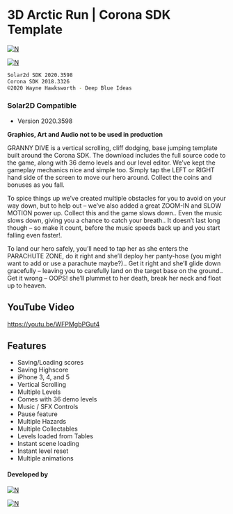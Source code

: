 # 3D Arctic Run | Corona SDK Template
[![N](https://www.deepblueideas.com/dbiNew2/wp-content/uploads/2015/08/gdBanner.jpg)](https://www.deepblueideas.com/product/granny-dive/)

[![N](https://www.deepblueideas.com/dbiNew2/wp-content/uploads/2015/08/a2.jpeg)](https://www.deepblueideas.com/product/granny-dive/)

```sh
Solar2d SDK 2020.3598
Corona SDK 2018.3326
©2020 Wayne Hawksworth - Deep Blue Ideas
```

### Solar2D Compatible
 - Version 2020.3598

**Graphics, Art and Audio not to be used in production**

GRANNY DIVE is a vertical scrolling, cliff dodging, base jumping template built around the Corona SDK. The download includes the full source code to the game, along with 36 demo levels and our level editor. We’ve kept the gameplay mechanics nice and simple too. Simply tap the LEFT or RIGHT hand side of the screen to move our hero around. Collect the coins and bonuses as you fall.

To spice things up we’ve created multiple obstacles for you to avoid on your way down, but to help out – we’ve also added a great ZOOM-IN and SLOW MOTION power up. Collect this and the game slows down.. Even the music slows down, giving you a chance to catch your breath.. It doesn’t last long though – so make it count, before the music speeds back up and you start falling even faster!.

To land our hero safely, you’ll need to tap her as she enters the PARACHUTE ZONE, do it right and she’ll deploy her panty-hose (you might want to add or use a parachute maybe?).. Get it right and she’ll glide down gracefully – leaving you to carefully land on the target base on the ground.. Get it wrong – OOPS! she’ll plummet to her death, break her neck and float up to heaven.

## YouTube Video
https://youtu.be/WFPMgbPGut4

## Features

- Saving/Loading scores
- Saving Highscore
- iPhone 3, 4, and 5
- Vertical Scrolling
- Multiple Levels
- Comes with 36 demo levels
- Music / SFX Controls
- Pause feature
- Multiple Hazards
- Multiple Collectables
- Levels loaded from Tables
- Instant scene loading
- Instant level reset
- Multiple animations

#### Developed by
[![N](https://www.deepblueideas.com/dbiNew2/wp-content/uploads/2014/09/web_logo_5.png)](https://www.deepblueideas.com)

[![N](https://www.deepblueideas.com/dbiNew2/wp-content/uploads/2015/08/Granny_DIVE_Layout.jpg)](https://www.deepblueideas.com/product/granny-dive/)

